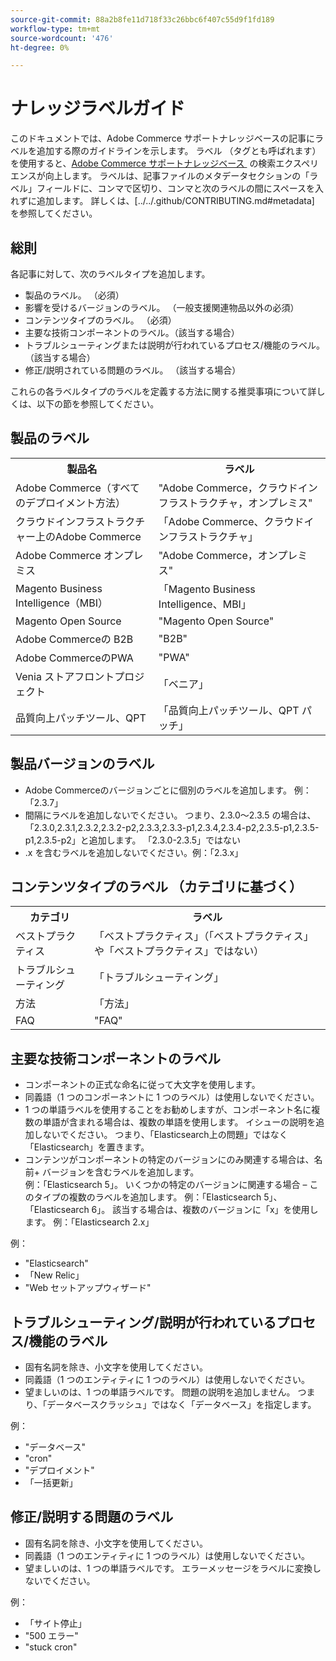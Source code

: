 ```yaml
---
source-git-commit: 88a2b8fe11d718f33c26bbc6f407c55d9f1fd189
workflow-type: tm+mt
source-wordcount: '476'
ht-degree: 0%

---
```

# ナレッジラベルガイド

このドキュメントでは、Adobe Commerce サポートナレッジベースの記事にラベルを追加する際のガイドラインを示します。
ラベル （タグとも呼ばれます）を使用すると、[Adobe Commerce サポートナレッジベース &#x200B;](https://support.magento.com/hc/en-us) の検索エクスペリエンスが向上します。
ラベルは、記事ファイルのメタデータセクションの「ラベル」フィールドに、コンマで区切り、コンマと次のラベルの間にスペースを入れずに追加します。
詳しくは、[../../.github/CONTRIBUTING.md#metadata] を参照してください。

## 総則

各記事に対して、次のラベルタイプを追加します。

* 製品のラベル。 （必須）
* 影響を受けるバージョンのラベル。 （一般支援関連物品以外の必須）
* コンテンツタイプのラベル。 （必須）
* 主要な技術コンポーネントのラベル。（該当する場合）
* トラブルシューティングまたは説明が行われているプロセス/機能のラベル。 （該当する場合）
* 修正/説明されている問題のラベル。 （該当する場合）

これらの各ラベルタイプのラベルを定義する方法に関する推奨事項について詳しくは、以下の節を参照してください。

## 製品のラベル

<table>
<tbody>
  <tr>
    <th>製品名</th>
    <th>ラベル</th>
  </tr>
  <tr>
    <td>Adobe Commerce（すべてのデプロイメント方法） </td>
    <td>
    "Adobe Commerce，クラウドインフラストラクチャ，オンプレミス"
    </td>
  </tr>
  <tr>
    <td>クラウドインフラストラクチャー上のAdobe Commerce</td>
    <td>
      「Adobe Commerce、クラウドインフラストラクチャ」
    </td>
  </tr>
  <tr>
    <td>Adobe Commerce オンプレミス</td>
    <td>"Adobe Commerce，オンプレミス"</td>
  </tr>
  <tr>
    <td>Magento Business Intelligence（MBI）</td>
    <td>
        「Magento Business Intelligence、MBI」
    </td>
  </tr>
   <tr>
    <td>Magento Open Source</td>
    <td>
        "Magento Open Source"
    </td>
  </tr>
  <tr>
    <td>Adobe Commerceの B2B</td>
    <td>"B2B"</td>
  </tr>
  <tr>
    <td>Adobe CommerceのPWA</td>
    <td>"PWA"</td>
  </tr>
  <tr>
    <td>Venia ストアフロントプロジェクト</td>
    <td>「ベニア」</td>
  </tr>
  <tr>
    <td>品質向上パッチツール、QPT</td>
    <td>「品質向上パッチツール、QPT パッチ」</td>
  </tr>
  </tbody>
</table>

## 製品バージョンのラベル

* Adobe Commerceのバージョンごとに個別のラベルを追加します。 例：「2.3.7」
* 間隔にラベルを追加しないでください。
つまり、2.3.0～2.3.5 の場合は、「2.3.0,2.3.1,2.3.2,2.3.2-p2,2.3.3,2.3.3-p1,2.3.4,2.3.4-p2,2.3.5-p1,2.3.5-p1,2.3.5-p2」と追加します。
「2.3.0-2.3.5」ではない
* .x を含むラベルを追加しないでください。例：「2.3.x」

## コンテンツタイプのラベル （カテゴリに基づく）

<table>
  <tbody>
    <tr>
      <th>カテゴリ</th>
      <th>ラベル</th>
    </tr>
    <tr>
      <td>ベストプラクティス</td>
      <td>「ベストプラクティス」（「ベストプラクティス」や「ベストプラクティス」ではない）</td>
    </tr>
    <tr>
      <td>
        トラブルシューティング
      </td>
      <td>
      「トラブルシューティング」
      </td>
    </tr>
    <tr>
      <td>方法</td>
      <td>「方法」</td>
    </tr>
    <tr>
      <td>FAQ</td>
      <td >"FAQ"</td>
    </tr>
  </tbody>
</table>

## 主要な技術コンポーネントのラベル

* コンポーネントの正式な命名に従って大文字を使用します。
* 同義語（1 つのコンポーネントに 1 つのラベル）は使用しないでください。
* 1 つの単語ラベルを使用することをお勧めしますが、コンポーネント名に複数の単語が含まれる場合は、複数の単語を使用します。 イシューの説明を追加しないでください。 つまり、「Elasticsearch上の問題」ではなく「Elasticsearch」を置きます。
* コンテンツがコンポーネントの特定のバージョンにのみ関連する場合は、名前+ バージョンを含むラベルを追加します。\
  例：「Elasticsearch 5」。 いくつかの特定のバージョンに関連する場合 – このタイプの複数のラベルを追加します。 例：「Elasticsearch 5」、「Elasticsearch 6」。 該当する場合は、複数のバージョンに「x」を使用します。 例：「Elasticsearch 2.x」

例：

* &quot;Elasticsearch&quot;
* 「New Relic」
* &quot;Web セットアップウィザード&quot;

## トラブルシューティング/説明が行われているプロセス/機能のラベル

* 固有名詞を除き、小文字を使用してください。
* 同義語（1 つのエンティティに 1 つのラベル）は使用しないでください。
* 望ましいのは、1 つの単語ラベルです。 問題の説明を追加しません。 つまり、「データベースクラッシュ」ではなく「データベース」を指定します。

例： 

* &quot;データベース&quot;
* &quot;cron&quot;
* &quot;デプロイメント&quot;
* 「一括更新」

## 修正/説明する問題のラベル

* 固有名詞を除き、小文字を使用してください。
* 同義語（1 つのエンティティに 1 つのラベル）は使用しないでください。
* 望ましいのは、1 つの単語ラベルです。 エラーメッセージをラベルに変換しないでください。

例：

* 「サイト停止」
* &quot;500 エラー&quot;
* &quot;stuck cron&quot;
